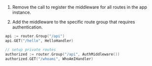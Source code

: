 1. Remove the call to register the middleware for all routes in the app instance.

2. Add the middleware to the specific route group that requires authentication.

```go
api := router.Group("/api")
api.GET("/hello", HelloHandler)

// setup private routes
authorized := router.Group("/api", AuthMiddleware())
authorized.GET("/whoami", WhoAmIHandler)
```